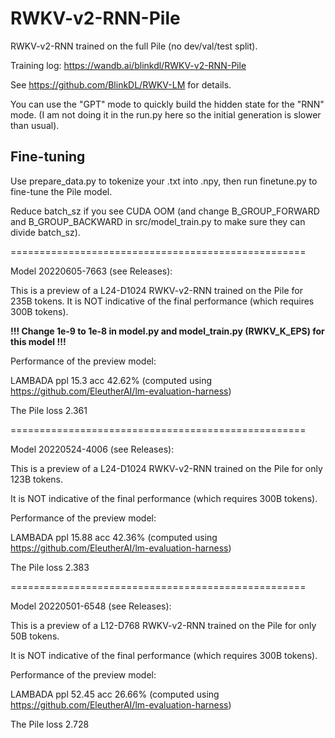 # RWKV-v2-RNN-Pile

RWKV-v2-RNN trained on the full Pile (no dev/val/test split).

Training log: https://wandb.ai/blinkdl/RWKV-v2-RNN-Pile

See https://github.com/BlinkDL/RWKV-LM for details.

You can use the "GPT" mode to quickly build the hidden state for the "RNN" mode. (I am not doing it in the run.py here so the initial generation is slower than usual).

## Fine-tuning

Use prepare_data.py to tokenize your .txt into .npy, then run finetune.py to fine-tune the Pile model.

Reduce batch_sz if you see CUDA OOM (and change B_GROUP_FORWARD and B_GROUP_BACKWARD in src/model_train.py to make sure they can divide batch_sz).

===================================================

Model 20220605-7663 (see Releases):

This is a preview of a L24-D1024 RWKV-v2-RNN trained on the Pile for 235B tokens.
It is NOT indicative of the final performance (which requires 300B tokens).

**!!! Change 1e-9 to 1e-8 in model.py and model_train.py (RWKV_K_EPS) for this model !!!**

Performance of the preview model:

LAMBADA ppl 15.3 acc 42.62% (computed using https://github.com/EleutherAI/lm-evaluation-harness)

The Pile loss 2.361

===================================================

Model 20220524-4006 (see Releases):

This is a preview of a L24-D1024 RWKV-v2-RNN trained on the Pile for only 123B tokens.

It is NOT indicative of the final performance (which requires 300B tokens).

Performance of the preview model:

LAMBADA ppl 15.88 acc 42.36% (computed using https://github.com/EleutherAI/lm-evaluation-harness)

The Pile loss 2.383

===================================================

Model 20220501-6548 (see Releases):

This is a preview of a L12-D768 RWKV-v2-RNN trained on the Pile for only 50B tokens.

It is NOT indicative of the final performance (which requires 300B tokens).

Performance of the preview model:

LAMBADA ppl 52.45 acc 26.66% (computed using https://github.com/EleutherAI/lm-evaluation-harness)

The Pile loss 2.728
